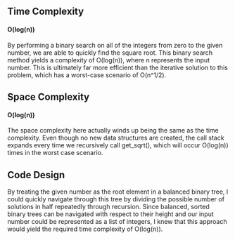 ## Time Complexity

#### O(log(n))
By performing a binary search on all of the integers from zero to the given number, we are able to quickly find the square root. This binary search method yields a complexity of O(log(n)), where n represents the input number. This is ultimately far more efficient than the iterative solution to this problem, which has a worst-case scenario of O(n^1/2).


## Space Complexity

#### O(log(n))
The space complexity here actually winds up being the same as the time complexity. Even though no new data structures are created, the call stack expands every time we recursively call get_sqrt(), which will occur O(log(n)) times in the worst case scenario.


## Code Design
By treating the given number as the root element in a balanced binary tree, I could quickly navigate through this tree by dividing the possible number of solutions in half repeatedly through recursion. Since balanced, sorted binary trees can be navigated with respect to their height and our input number could be represented as a list of integers, I knew that this approach would yield the required time complexity of O(log(n)).
